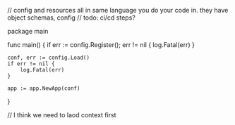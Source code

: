 // config and resources all in same language you do your code in. they have object schemas, config
// todo: ci/cd steps?

package main

func main() {
	if err := config.Register(); err != nil {
		log.Fatal(err)
	}

	conf, err := config.Load()
	if err != nil {
		log.Fatal(err)
	}

	app := app.NewApp(conf)
}


// I think we need to laod context first
